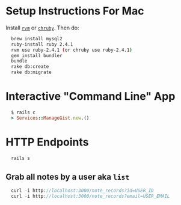 # Setup Instructions For Mac
Install [`rvm`](https://www.moncefbelyamani.com/how-to-install-xcode-homebrew-git-rvm-ruby-on-mac/) or [`chruby`]( https://github.com/postmodern/chruby).
Then do:
```bash
  brew install mysql2
  ruby-install ruby 2.4.1
  rvm use ruby-2.4.1 (or chruby use ruby-2.4.1)
  gem install bundler
  bundle
  rake db:create
  rake db:migrate
```

# Interactive "Command Line" App
```ruby
  $ rails c
  > Services::ManageGist.new.()
```

# HTTP Endpoints
```bash
  rails s
```
## Grab all notes by a user aka `list`
```javascript
  curl -i http://localhost:3000/note_records?id=USER_ID
  curl -i http://localhost:3000/note_records?email=USER_EMAIL
```
